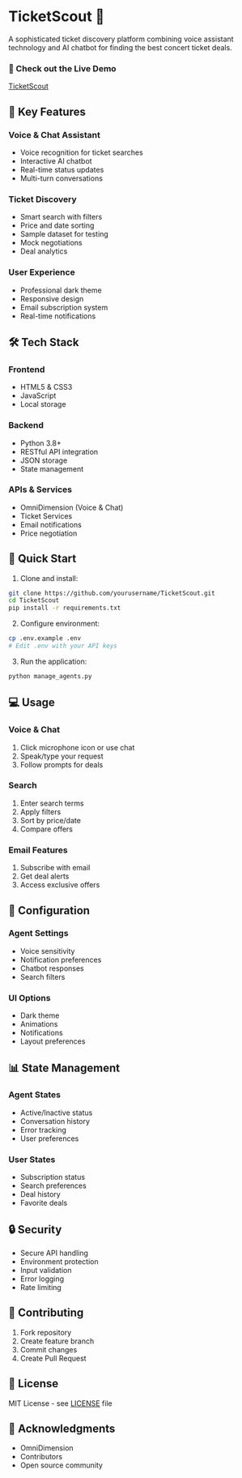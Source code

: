 # TicketScout 🎫

A sophisticated ticket discovery platform combining voice assistant technology and AI chatbot for finding the best concert ticket deals.
### 🎫 Check out the Live Demo  
[TicketScout](https://musical-platypus-fa36e7.netlify.app/)
## 🌟 Key Features

### Voice & Chat Assistant
- Voice recognition for ticket searches
- Interactive AI chatbot
- Real-time status updates
- Multi-turn conversations

### Ticket Discovery
- Smart search with filters
- Price and date sorting
- Sample dataset for testing
- Mock negotiations
- Deal analytics

### User Experience
- Professional dark theme
- Responsive design
- Email subscription system
- Real-time notifications

## 🛠️ Tech Stack

### Frontend
- HTML5 & CSS3 
- JavaScript
- Local storage

### Backend
- Python 3.8+ 
- RESTful API integration
- JSON storage
- State management

### APIs & Services
- OmniDimension (Voice & Chat)
- Ticket Services
- Email notifications
- Price negotiation

## 🚀 Quick Start

1. Clone and install:
```bash
git clone https://github.com/yourusername/TicketScout.git
cd TicketScout
pip install -r requirements.txt
```

2. Configure environment:
```bash
cp .env.example .env
# Edit .env with your API keys
```

3. Run the application:
```bash
python manage_agents.py
```

## 💻 Usage

### Voice & Chat
1. Click microphone icon or use chat
2. Speak/type your request
3. Follow prompts for deals

### Search
1. Enter search terms
2. Apply filters
3. Sort by price/date
4. Compare offers

### Email Features
1. Subscribe with email
2. Get deal alerts
3. Access exclusive offers

## 🔧 Configuration

### Agent Settings
- Voice sensitivity
- Notification preferences
- Chatbot responses
- Search filters

### UI Options
- Dark theme
- Animations
- Notifications
- Layout preferences

## 📊 State Management

### Agent States
- Active/Inactive status
- Conversation history
- Error tracking
- User preferences

### User States
- Subscription status
- Search preferences
- Deal history
- Favorite deals

## 🔒 Security

- Secure API handling
- Environment protection
- Input validation
- Error logging
- Rate limiting

## 🤝 Contributing

1. Fork repository
2. Create feature branch
3. Commit changes
4. Create Pull Request

## 📝 License

MIT License - see [LICENSE](LICENSE) file

## 🙏 Acknowledgments

- OmniDimension
- Contributors
- Open source community


